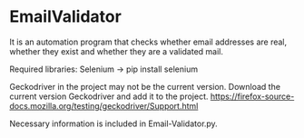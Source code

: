 # EmailValidator
It is an automation program that checks whether email addresses are real, whether they exist and whether they are a validated mail.

Required libraries:
Selenium -> pip install selenium

Geckodriver in the project may not be the current version. Download the current version Geckodriver and add it to the project.
https://firefox-source-docs.mozilla.org/testing/geckodriver/Support.html

Necessary information is included in Email-Validator.py.
